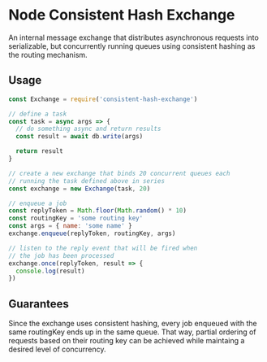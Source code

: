 # Node Consistent Hash Exchange

An internal message exchange that distributes asynchronous requests into serializable, but concurrently running queues using consistent hashing as the routing mechanism.

## Usage

```javascript
const Exchange = require('consistent-hash-exchange')

// define a task
const task = async args => {
  // do something async and return results
  const result = await db.write(args)

  return result
}

// create a new exchange that binds 20 concurrent queues each
// running the task defined above in series
const exchange = new Exchange(task, 20)

// enqueue a job
const replyToken = Math.floor(Math.random() * 10)
const routingKey = 'some routing key'
const args = { name: 'some name' }
exchange.enqueue(replyToken, routingKey, args)

// listen to the reply event that will be fired when
// the job has been processed
exchange.once(replyToken, result => {
  console.log(result)
})
```

## Guarantees

Since the exchange uses consistent hashing, every job enqueued with the same routingKey ends up in the same queue. That way, partial ordering of requests based on their routing key can be achieved while maintaing a desired level of concurrency.